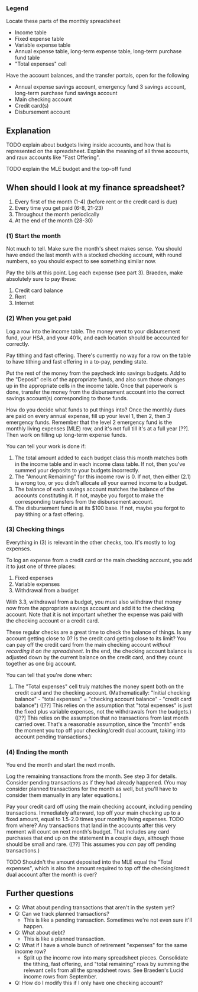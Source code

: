### Legend

Locate these parts of the monthly spreadsheet

- Income table
- Fixed expense table
- Variable expense table
- Annual expense table, long-term expense table, long-term purchase fund table
- "Total expenses" cell

Have the account balances, and the transfer portals, open for the following

- Annual expense savings account, emergency fund 3 savings account, long-term purchase fund savings account
- Main checking account
- Credit card(s)
- Disbursement account

## Explanation

TODO explain about budgets living inside accounts, and how that is represented on the spreadsheet. Explain the meaning of all three accounts, and raux accounts like "Fast Offering".

TODO explain the MLE budget and the top-off fund

## When should I look at my finance spreadsheet?

1. Every first of the month (1-4) (before rent or the credit card is due)
2. Every time you get paid (6-8, 21-23)
3. Throughout the month periodically
4. At the end of the month (28-30)

### (1) Start the month

Not much to tell. Make sure the month's sheet makes sense. You should have ended the last month with a stocked checking account, with round numbers, so you should expect to see something similar now.

Pay the bills at this point. Log each expense (see part 3). Braeden, make absolutely sure to pay these:

1. Credit card balance
2. Rent
3. Internet

### (2) When you get paid

Log a row into the income table. The money went to your disbursement fund, your HSA, and your 401k, and each location should be accounted for correctly.

Pay tithing and fast offering. There's currently no way for a row on the table to have tithing and fast offering in a to-pay, pending state.

Put the rest of the money from the paycheck into savings budgets. Add to the "Deposit" cells of the appropriate funds, and also sum those changes up in the appropriate cells in the income table. Once that paperwork is done, transfer the money from the disbursement account into the correct savings account(s) corresponding to those funds.

How do you decide what funds to put things into? Once the monthly dues are paid on every annual expense, fill up your level 1, then 2, then 3 emergency funds. Remember that the level 2 emergency fund is the monthly living expenses (MLE) row, and it's not full till it's at a full year [??]. Then work on filling up long-term expense funds.

You can tell your work is done if:

1. The total amount added to each budget class this month matches both in the income table and in each income class table. If not, then you've summed your deposits to your budgets incorrectly.
2. The "Amount Remaining" for this income row is 0. If not, then either (2.1) is wrong too, or you didn't allocate all your earned income to a budget.
3. The balance of each savings account matches the balance of the accounts constituting it. If not, maybe you forgot to make the corresponding transfers from the disbursement account.
4. The disbursement fund is at its $100 base. If not, maybe you forgot to pay tithing or a fast offering.

### (3) Checking things

Everything in (3) is relevant in the other checks, too. It's mostly to log expenses.

To log an expense from a credit card or the main checking account, you add it to just one of three places:

1. Fixed expenses
2. Variable expenses
3. Withdrawal from a budget

With 3.3, withdrawal from a budget, you must also withdraw that money now from the appropriate savings account and add it to the checking account. Note that it is not important whether the expense was paid with the checking account or a credit card.

These regular checks are a great time to check the balance of things. Is any account getting close to 0? Is the credit card getting close to its limit? You can pay off the credit card from the main checking account *without recording it on the spreadsheet*. In the end, the checking account balance is adjusted down by the current balance on the credit card, and they count together as one big account.

You can tell that you're done when:

1. The "Total expenses" cell truly matches the money spent both on the credit card and the checking account. (Mathematically: "Initial checking balance" - "total expenses" = "checking account balance" - "credit card balance") ([??] This relies on the assumption that "total expenses" is just the fixed plus variable expenses, not the withdrawals from the budgets.) ([??] This relies on the assumption that no transactions from last month carried over. That's a reasonable assumption, since the "month" ends the moment you top off your checking/credit dual account, taking into account pending transactions.)

### (4) Ending the month

You end the month and start the next month.

Log the remaining transactions from the month. See step 3 for details. Consider pending transactions as if they had already happened. (You may consider planned transactions for the month as well, but you'll have to consider them manually in any later equations.)

Pay your credit card off using the main checking account, including pending transactions. Immediately afterward, top off your main checking up to a fixed amount, equal to 1.5-2.0 times your monthly living expenses. TODO from where? Any transactions that land in the accounts after this very moment will count on next month's budget. That includes any card purchases that end up on the statement in a couple days, although those should be small and rare. ([??] This assumes you *can* pay off pending transactions.)

TODO Shouldn't the amount deposited into the MLE equal the "Total expenses", which is also the amount required to top off the checking/credit dual account after the month is over?

## Further questions

- Q: What about pending transactions that aren't in the system yet?
- Q: Can we track planned transactions?
    - This is like a pending transaction. Sometimes we're not even sure it'll happen.
- Q: What about debt?
    - This is like a planned transaction.
- Q: What if I have a whole bunch of retirement "expenses" for the same income row?
    - Split up the income row into many spreadsheet pieces. Consolidate the tithing, fast offering, and "total remaining" rows by summing the relevant cells from all the spreadsheet rows. See Braeden's Lucid income rows from September.
- Q: How do I modify this if I only have one checking account?